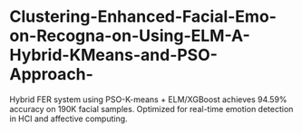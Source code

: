 # Clustering-Enhanced-Facial-Emo-on-Recogna-on-Using-ELM-A-Hybrid-KMeans-and-PSO-Approach-
Hybrid FER system using PSO-K-means + ELM/XGBoost achieves 94.59% accuracy on 190K facial samples. Optimized for real-time emotion detection in HCI and affective computing.
